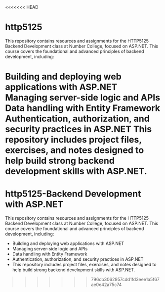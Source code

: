<<<<<<< HEAD
# http5125
This repository contains resources and assignments for the HTTP5125 Backend Development class at Number College, focused on ASP.NET. This course covers the foundational and advanced principles of backend development, including:

Building and deploying web applications with ASP.NET
Managing server-side logic and APIs
Data handling with Entity Framework
Authentication, authorization, and security practices in ASP.NET
This repository includes project files, exercises, and notes designed to help build strong backend development skills with ASP.NET.
=======
# http5125-Backend Development with ASP.NET
This repository contains resources and assignments for the HTTP5125 Backend Development class at Number College, focused on ASP.NET. This course covers the foundational and advanced principles of backend development, including:

- Building and deploying web applications with ASP.NET
- Managing server-side logic and APIs
- Data handling with Entity Framework
- Authentication, authorization, and security practices in ASP.NET
- This repository includes project files, exercises, and notes designed to help build strong backend development skills with ASP.NET.
>>>>>>> 796cb3062957cdd1fd3eee1a5f67ae0e42a75c74
